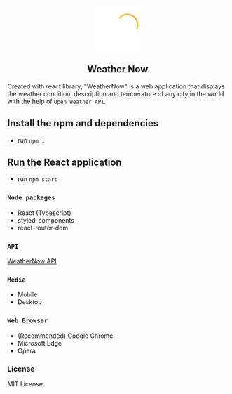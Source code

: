 <div align="center">
  <img alt="Logo" src="https://github.com/Heyeso/WeatherNow/blob/dev/public/assets/logo192.png?raw=true" width="100" />
</div>
<h2 align="center">
 Weather Now
</h2>

Created with react library, "WeatherNow" is a web application that displays the weather condition, description and temperature of any city in the world with the help of `Open Weather API`.

## Install the npm and dependencies

- run `npm i`

## Run the React application

- run `npm start`

### `Node packages`

- React (Typescript)
- styled-components
- react-router-dom

### `API`

[WeatherNow API](https://github.com/Heyeso/WeatherNowAPI)

### `Media`

- Mobile
- Desktop

### `Web Browser`

- (Recommended) Google Chrome
- Microsoft Edge
- Opera

### License

MIT License.

